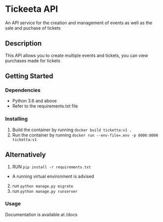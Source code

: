 # Tickeeta API

An API service for the creation and management of events as well as the sale and puchase of tickets

## Description

This API allows you to create multiple events and tickets, you can view purchases made for tickets

## Getting Started

### Dependencies

- Python 3.6 and above
- Refer to the requirements.txt file

### Installing
1. Build the container by running ``` docker build ticketta:v1 . ```
2. Run the container by running ```docker run --env-file=.env -p 8000:8000 ticketta:v1 ```

## Alternatively ##
1. RUN ```pip install -r requirements.txt```
- A running virtual environment is advised

2. run ```python manage.py migrate```
3. run ```python manage.py runserver```

### Usage ###
Documentation is available at /docs